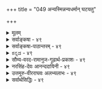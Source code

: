 +++
title = "049 अन्यस्मिन्नन्यधर्मान् घटयतु"

+++
<details><summary>मूलम्</summary>

अन्यस्मिन्नन्यधर्मान् घटयतु वियदाद्यत्र नातिप्रसक्तिः सिध्यत्कार्योपयुक्तोपनयननियमोपेततच्छक्तिकॢप्तेः ।  
एवं ह्येवाधिकायामपि दिशि भवतोऽतिप्रसङ्गो निषेध्यो धर्मी धर्मश्च कल्प्यौ तव तदितरता स्यात्तु काले स्वमानात् ॥ ४९ ॥
</details>

<details><summary>सर्वाङ्कषा - ४९</summary>

ननु दिशः एकत्वेन प्राच्यादिभेदः औपाधिक एव वक्तव्यः । उपाधयश्च सूर्योदयादयः स्वसंबन्धात् दिशि प्राच्यादिभेदमुपजनयन्तः घटदावपि वस्तुनि 'प्राच्यां घटः ' ' प्रतीच्यां वाराणसी' इत्यादिव्यवहारहेतवो भवन्ति । यदि दिक्स्थाने आकाश एव तादृशव्यवहारहेतुः स्यात्, तर्हि कालेश्वरादिना विनिगमनाविरहः । सर्वेषामेषां पदानां पर्यायता च स्यात् । तथा च व्यवहारव्यवस्था च न स्यात्, इत्येतत्समाधत्ते - अन्यस्मिन्नित्यादिना । दिशः अङ्गीकारेऽपि तस्या अतीन्द्रियत्वाङ्गीकारात्, सूर्योदयस्थानत्वेन लोके आकाशस्यैव प्रदर्शनात्, **अन्यस्मिन्** = घटादौ **अन्यधर्मान्** = सूर्योदयावच्छिन्नदेशधर्मान् **न्वयदादि** = प्रत्यक्षसिद्धं आकाशाद्येव **घटयतु** = आरोपयतु, तेन प्राच्यादिव्यवहारहेतुः आकाशादिरेव, अत्र अतिप्रसक्तिः **न** = नास्त्येव। उपाधीनामयं स्वभावः, स्वधर्मं स्वसंयुक्ते वस्तुनि आरोप्य व्यवहारजननमिति । यथा जपाकुसुमं स्वस्मिन् विद्यमानं लौहित्यं स्वसंयुक्ते स्फटिके आरोप्य 'लोहितः स्फटिकः' इति व्यवहारहेतुः । तद्वदेव आकाशरूपैकदेशावच्छेदेन सूर्योदयघटयोः संबन्धात् दिग्व्यवहारहेतुत्वम्, तदनुगुणशक्तिमत्त्वं चास्तु का हानिः ? शब्दसमवायिकारणतया क्लृप्तस्याकाशस्य, प्राच्यादिव्यवहारहेतुत्वं कथमिति न शक्यम्; सिद्धान्ते शब्दस्य पञ्चभूतधर्मत्वात् । शब्दस्याकाशमात्रधर्मत्वेऽपि आकाशस्य शब्दजननशक्तस्य, दिग्व्यवहारजननशक्तिरपि कथं स्यादित्यपि न शङ्कयम्, एकस्यैव दीपस्य प्रकाशकारित्वस्य अङ्गुल्यादिदाहकत्वस्य, वर्तिविकारकारित्वस्य, तैलक्षयकारित्वस्य एवमन्यान्यकार्यकारित्वस्य च युगपदेव दर्शनेऽपि न काचिदव्यवस्था दृश्यते । सामग्रीभेदः खलु प्रत्यक्षसिद्धः । तद्वदत्रापि उपाधिभेदात् कार्यविशेषानुकूलायाः शक्तेः, सिद्धे दृष्टे च वस्तुन्यङ्गीकारे का हानिः ? तदेतदाह - सिद्ध्यदित्यादि । सिद्ध्यत् यत् **कार्यम्** = लोकानुभवसिद्धं यत् कार्यम्, **तदुपयुक्ता** = तदनुकूला शक्तिरित्यन्वयः, मध्ये वर्तमानं शक्तिविशेषणम् । तदनुकूला, उपनयननियमोपेता च या तादृशी शक्तिः । **उपनयनम्** = स्वसन्निहिते आरोपणम् इति यावत् । स्वस्मिन् विद्यमानं स्वसन्निहित एव आरोपयति इति उपाधेः स्वभावः । तस्य यो नियमः पूर्वोक्तः, **तदुपेता** = तद्विशिष्टा या, सा **शक्तिः** = उपनयननियमोपेततच्छक्तिः; तस्याः **क्लृप्तिः** = कल्पनंम् कार्ये यादृशं दृष्टम्, तदनुगुणा शक्तिः कारणे कल्प्यते । सिद्धान्ते शक्तिः अतिरिक्तः पदार्थः । एवञ्च, दर्शनानुरोधेन विषयव्यवस्था, न तु एवं सति 

I 

अन्यदपि कार्यं कुतोऽनेन न भवति' इत्याक्षेपः कर्तुं शक्यः । अन्यस्य कार्यस्यादर्शनात् । क्लृप्तपदार्थस्य क्लृप्त अन्यकार्यानुगुणशक्तिमत्त्वकल्पनेनैवोपपत्तौ, 'धर्मिकल्पनातो वरं धर्मकल्पना' । अयमंशः वैशेषिकाणामपि 



50. 

[[98]]

एवं ह्येवाधिकायामपि दिशि भवतोऽतिप्रसङ्गो निषेध्यः, 

धर्मी धर्मश्च कल्प्यौ तव, तदितरता स्यात्तु काले स्वमानात् ॥49॥ 

[दिशोऽनतिरिक्तत्वे प्रमाणम् 

संख्यानं तत्त्वपङ्कौ क्वचिदपि न दिशः, कालवद्वा न भेदः 

कण्ठोक्तः, व्याक्रियादिव्यवहरणमपि ह्यन्यथैवोपपन्नम् । श्रोत्रादुक्तस्तु लोकप्रभृतिवदुदयस्तस्य तत्राप्ययो वा 

नैतावत् तत्त्वभेदं गमयति, न च तच्छ्रौत्रतामान्यपर्यात् ॥50॥ 



समानइत्याह - एवमित्यादि । हिः प्रसिद्धौ । **अधिकायाम्** = **अतिरिक्तायामङ्गीकृतायामपिभवतः** =भवत्संमतायां दिशि **अतिप्रसङ्गः** = इयमेव शक्तिः वर्तते, नान्या वर्तत इति कुतः ? इत्यापादनम्, निषेध्यः निराकरणीयः, यत् दृश्यते तदनुगुणं कारणं कल्प्यम्, नाधिकमिति क्रमेणैव निरस्तव्यः । 'भवतो निषेध्यः' इति वान्वयः । एतावता मतद्वयं समानमिति न भ्रमितव्यमित्याह - धर्मेत्यादि । भवन्मते कारणत्वरूपो धर्मः, तदाश्रयतयाऽतिरिक्ताधर्मी **च** = दिक् च इति द्वयं कल्पनीयम् । अस्माकं तु क्लृप्ते आकाशे दिग्व्यवहारहेतुत्वरूपधर्ममात्रकल्पनमिति लाघवमस्ति । तर्हि अनेनैव न्यायेनातिरिक्तः कालोऽपि मास्त्विति चेत्, तत्राह - तदितरतेत्यादि । काले **तु** = कालविषये तु **तदितरता** = आकाशाद्यतिरिक्तता **स्वमानात्** = कालस्यातिरिक्तत्वसाधकप्रमाणात् स्यात्। तत् अग्रे (श्लो.65) भविष्यति । कालः अतिरिक्तः, दिक् तु नातिरिक्तेत्यर्थः ॥ ४९ ॥
</details>


<details><summary>सर्वाङ्कषा-पाठान्तरम् - ४९</summary>

ननु दिशः एकत्वेन प्राच्यादिभेदः औपाधिक एव वक्तव्यः । उपाधयश्च सूर्योदयादयः स्वसंबन्धात्‌ दिशि प्राच्यादिभेदमुपजनयन्तः घटदावपि वस्तुनि 'प्राच्यां घटः' 'प्रतीच्यां वाराणसी' इत्यादिव्यवहारहेतवो भवन्ति । यदि दिक्स्थाने आकाश एव तादृशव्यवहारहेतुः स्यात्‌, तर्हि कालेश्वरादिना विनिगमनाविरह; । सर्वेषामेषां पदानां पर्यायता च स्यात्‌ । तथा च व्यवहारव्यवस्था च न स्यात्‌, इत्येतत्समाधत्ते - अन्यस्मिन्नित्यादिना । दिशः अङ्गीकारेऽपि तस्या अतीन्द्नियत्वाङ्गीकारात्‌, सूर्योदयस्थानत्वेन लोके आकाशस्यैव प्रदर्शनात्‌, अन्यस्मिन्‌ = घटादौ अन्यघर्मान्‌ = सूर्योदयावच्छिन्रदेशधर्मान् वियदादि = प्रत्यक्षसिद्धं आकशाद्येव घटयतु = आरोपयतु, तेन प्राच्यादिव्यवहारहेतुः आकाशादिरेव, अत्र अतिप्रसक्तः न = नास्त्येव । उपाधीनामयं स्वभावः, स्वधर्मं स्वसंयुक्ते वस्तुनि आरोप्य व्यवहारजननमिति । यथा जपाकुसुमं स्वस्मिन्‌ विद्यमानं लौहित्यं स्वसंयुक्ते स्फटिके आरोप्य 'लोहितः स्फटिकः' इति व्यवहारहेतुः । तद्वदेव आकाशरूपैकदेशावच्छेदेन सूर्योदयघटयोः संबन्धात्‌ दिग्व्यवहारहेतुत्वम्‌, तदनुगुणशक्तिमत्त्वं चास्तु का हानिः? शब्दसमवायिकारणतया क्लृप्तस्याकाशस्य, प्राच्यादिव्यवहारहेतुत्वं कथमिति न शक्यम्‌; सिद्धान्ते शब्दस्य पञ्चभूतधर्मत्वात्‌ । शब्दस्याकाशमात्रधर्मत्वेऽपि आकाशस्य शब्दजननशक्तस्य, दिग्व्यवहारजननशक्तिरपि कथं स्यादित्यपि न शङ्क्यम्‌, एकस्यैव दीपस्य प्रकाशकारित्वस्य अङ्गुल्यादिदाहकत्वस्य, वर्तिविकारकारित्वस्य, तैलक्षयकारित्वस्य एवमन्यान्यकार्यकारित्वस्य च युगपदेव दर्शनेऽपि न काचिदव्यवस्था दृश्यते । सामग्रीभेदः खलु प्रत्यक्षसिद्धः । तद्वदत्रापि उपाधिभेदात्‌ कार्यविशेषानुकूलायाः शक्तेः, सिद्धे दृष्टे च वस्तुन्यङ्गीकारे का हानिः? तदेतदाह - सिद्ध्यदित्यादि । सिद्ध्यत्‌ यत्‌ कार्यम्‌ = लोकानुभवसिद्धं यत्‌ कार्यम्‌, तदुपयुक्ता = तदनुकूला शक्तिरित्यन्वयः, मध्ये वर्तमानं शक्तिविशेषणम्‌ । तदनुकूला, उपनयननियमोपेता च या तादृशी शक्तिः । उपनयनम्‌ = स्वसन्निहिते आरोपणम्‌ इति यावत्‌ । स्वस्मिन्‌ विद्यमानं स्वसन्निहित एव आरोपयति इति उपाधेः स्वभावः । तस्य यो नियमः पूर्वोक्तः, तदुपेता = तद्विशिष्टा या, सा शक्तिः = उपनयननियमोपेततच्छक्तिः; तस्याः क्लृप्तिः = कल्पनं कार्ये यादृशं दृष्टम्‌, तदनुगुणा शक्तिः कारणे कल्प्यते । सिद्धान्ते शक्तिः अतिरिक्तः पदार्थः । एवञ्च, दर्शनानुरोधेन विषयव्यवस्था, न तु 'एवं सति अन्यदपि कार्यं कुतोऽनेन न भवति' इत्याक्षेपः कर्तुं शक्यः । अन्यस्य कार्यस्यादर्शनात्‌ | कॢप्तपदार्थस्य सप्त अन्यकार्यानुगुणशक्तिमत्त्वकल्पनेनैवोपपतत्तौ, 'धर्मिकल्पनातो वरं धर्मकल्पना' । अयमंशः वैशेषिकाणामपि समानइत्याह - एवमित्यादि । हि प्रसिद्धौ । अधिकायाम्‌ = अतिरिक्तायामङ्गीकृतायामपि भवतः = भवत्संमताया दिशि अतिप्रसङ्गः = इयमेव शक्तिः वर्तते, नान्या वर्तत इति कुतः? इत्यापादनम्‌, निषेध्यः निराकरणीयः, यत्‌ दृश्यते तदनुगुणं कारणं कल्प्यम्‌, नाधिकमिति क्रमेणैव निरस्तव्यः । 'भवतो निषेध्यः' इति वान्वयः । एतावता मतद्वयं समानमिति न भ्रमितव्यमित्याह - धर्मेत्यादि । भवन्मते कारणत्वरूपो धर्मः, तदाश्रयतयाऽतिरिक्ता धर्मी च = दिक्‌ च इति द्वयं कल्पनीयम्‌ । अस्माकं तु क्लृप्ते आकाशो दिग्व्यवहारहेतुत्वरूपधर्ममात्रकल्पनमिति लाघवमस्ति । तर्हि अनेनैव न्यायेनातिरिकितः कालोऽपि मास्त्विति चेत्‌, तत्राह - तदितरतेत्यादि । काले तु = कालविषये तु तदितरता = आकाशाद्यतिरिक्तता स्वमानात्‌ = कालस्यातिरिक्तत्वसाधकप्रमाणात्‌ स्यात्‌ । तत्‌ अग्रे (श्लो.६५) भविष्यति । कालः अतिरिक्तः, दिक्‌ तु नातिरिक्तेत्यर्थः ॥ ४९ ॥
</details>


<details><summary>ಕನ್ನಡ - ४९</summary>

\-

आकाशवे दूर हत्तिर व्यवहारद निर्वाहकवादाग वियदादि अन्यस्मिन् अन्यधर्मान् घटियतु - आकाशादिगळे घट पटादि बेरॆ बेरॆ वस्तुगळल्लि उपाधिगळल्लिरुव हॆच्चु कडिमॆगळन्नु हॊन्दिसलि, अत्र अतिप्रसक्तिः न - इदरल्लि अतिप्रसङ्ग दोष बरुवुदिल्ल .

आकाशादिगळिगॆ आ सामर्थ्य इरलु साध्यवॆ? ऎन्दरॆ, सिद्धत्कार्य पयुक्तपनयननियमोपेतत्पक्तिप्त 8

नडॆयुत्तिरुव व्यवहारगळिगॆ उपयुक्तवागुव तन्नल्लि इल्लद धर्मवन्नु मत्तॊन्दरल्लि आरोपिसुव व्यवस्थितवाद शक्तियन्नु आकाशादिगळिगेने कल्पिसबहुदु.

ऒन्दु वस्तु 'हत्तिर इदॆ' अथवा 'दूर इदॆ' ऎम्ब व्यवहार आया मनुष्यर दृष्टियिन्दले आगुत्तदॆ. आया मनुष्यरिगू वस्तुविगू मध्य दल्लिरुव प्रदेश हॆच्चादरॆ दूर, कडिमॆयादरॆ हत्तिर. हॆच्चु अथवा कडिमॆ ऎम्ब धर्म मध्यवर्ति प्रदेशदल्लिरुत्तदॆ . व्यवहारवन्तु दूर अथवा हत्तिर इरुव वस्तुगळल्लि बरुत्तदॆ . अन्यस्मिन् - तनगिन्तलू बेरॆ याद घट पटादिगळल्लि, अन्यधर्मान् - पुरुषनिगू आ द्रव्यगळिगू मध्यदल्लिरुव प्रदेशद धर्मवाद हॆच्चु कडिमॆगळन्नु आया द्रव्यगळल्लि आरोपिसि कॆम्पु दासवाळ हूविनिन्द गाजिनल्लि 'कॆम्पु ' व्यवहार बरुवन्तॆ

श्लोक 50] एवं

वाधिकायानपि दिशि भवतोतिप्रसङ्गो

निषेध्यः

65

धर्मि धर्मज्ञ कतव तदितरता स्वात्तु काले स्वानात् ॥ - 50 - ['दिक्' अतिरिक्त तत्त्व ऎम्बुदक्कॆ प्रमाण यावुदू इल्ल] सङ्ख्यानं तत्त्वपच कृचिदपि न दिशः कालवद्वान भेद

कणोकॊ व्याक्रियादिव्यवहरणमसि ह्यन्य वोपपं हत्तिर अथवा दूर ऎम्ब व्यवहार नडॆयुत्तदॆ. दासवाळ हूविगू गाजिगू प्रत्यक्ष संयोग सम्बुधविरुवुदरिन्द अल्लि दासवाळ हूवे साक्षात्तागि अ व्यवहारक्कॆ उपाधियागुत्तदॆ. इदरन्तॆ दूरदल्लिरुव वस्तु विगू नमगू मध्यदल्लिरुव प्रदेश सम्बन्धवन्नु अ वस्तुविनल्लि कल्पिसि व्यवहार आगबेकादरॆ नमगू, अ वस्तुविगू, मध्यप्रदेशक्कू सम्बन्धवन्नु कल्पिसुव ऒन्दु अखण्ड वस्तुविन आवश्यकतॆ इदॆ. अ वस्तुवे 'दिक्' ऎम्बुदु वैशेषिकर वाद.

आ दिक्'पदार्थद स्थानदल्लि आकाश अथवा परमात्म इद्दु आ व्यवहार नडॆयलु शक्यविरुवाग अतिरिक्त पदार्थद कल्पनॆ अनावश्यकवॆन्नुवुदु सिद्धान्तिगळ वाद.

एवं हैव भवतो ऽ पि अधिकायां दिशि अतिप्रसङ्गः निषेध्य हीगे अतिरिक्तवाद दिक् द्रव्यदल्लि अतिप्रसङ्गदोषवन्नु परिहरिस बेकु. आदरू, तव धर्मी धर्म क निनगॆ अन्तह शक्ति स्वरूपवाद धर्म, अदक्कॆ आश्रयवाद अतिरिक्त दिक्पदार्थ ऎरडन्नू कल्पि सबेकागुत्तदॆ. नमगन्तु सिद्धवाद आकाशदल्लि अन्तह शक्तियन्नु मात्र कल्पिसुवुदरिन्द धर्मियन्नु कल्पिसबेकाद गौरवविल्ल. कालेतु तदित रता समानात् स्यात्

कालद्रव्य विचारदल्लन्तु आकाशादिगळिगिन्त अदु अतिरिक्त ऎन्नुवुदु मुन्दिन श्लोकदल्लि हेळुव अदर प्रमाणदिन्द

अहुदु ॥ ४९ ॥
</details>


<details><summary>सौम्य-वरद-रामानुज-गूढार्थ-प्रकाशः - ४९</summary>

अन्यस्मिन्निति । परधर्ममिति । अवधिसम्बद्धमित्यर्थः । परत्र - दूरसन्नवस्तुषु इत्यर्थः । विश्वमपि - सर्वमपि वस्तुजातमित्यर्थः ॥ ४९ ॥
</details>


<details><summary>नरसिंह-देवः आनन्ददायिनी - ४९</summary>

आक्षेपसङ्गतिमाह - नन्विति । आकाङ्क्षा ह्यन्यबुद्ध्यपेक्षया परत्वापरत्वसिद्धये तत्तद्देशावयवसंयोगभूयस्त्वाल्पीयस्त्वे दूरनिकटस्थयोः पिण्डयोरासञ्जयतीत्यन्यधर्मोपरञ्जकमिति वाच्य (वक्तव्य) मित्यर्थः । तत इति - अविशेषादिति भावः । यथा कलमेति - अन्यथा अङ्कुरजननशक्तिकल्पनाऽविशेषात् सर्वत्राङ्कुरजनकतापि स्यादिति भावः । अत्र प्रतिबन्दिमभिप्रेत्येति - अतिरिक्तदिक्परिकल्पनापक्षेऽपि तस्यान्यधर्मोपनायकत्वेऽतिप्रसङ्गस्समान इति प्रतिबन्दि (न्दी) मित्यर्थः । प्रतिबन्द्याः परिहारमाशङ्कते - नन्विति । विपरीतफलम् - अफलमित्यर्थः । तदेवोपपादयति - नावश्यमिति । धर्मिग्राहकमानेन सधर्मकसिद्धिर्भवतु तदतिरिक्तमानेन वा धर्म (र्मि) कॢप्तिरस्तु तत्रान्वयव्यतिरेक - एव नियामकः; अन्यथा धर्मिग्राहकस्यैवासिद्ध्या धर्मिण एवासिद्धिप्रसङ्गात् । तथा च कॢप्तेष्वेव शक्तिकल्पनान्नातिरिक्तदिक्सिद्धिरित्यर्थः । अयस्कान्तादिवदिति - यथाऽयस्कान्तेऽयःकर्षणशक्तिरेव नान्याकर्षणशक्तिरित्यर्थः । ननु धर्मिकल्पनमुभयत्रापि सममिति शङ्कते - नन्विति । साधारणस्य कल्प्यत्वे विशेषणांशेऽपि विशिष्टकल्पनायाः प्राप्तत्वादित्यर्थः । सिद्धांशस्येति - विशिष्टकल्पना हि विशेषणमपि व्याप्नोति! नात्र विशिष्टकल्पना । विशेषणे धर्मिणि पाकादिना रूपन्यायेन विशेष्यभूतशक्तेः (शक्तिमात्रस्य) कल्पनमित्यर्थः । नन्वेवमिति -दिगादिवदित्यर्थः । 'तदितरता स्यात्तु काले समाना' इति मूलस्यायमर्थः - दिक्साम्याभावात्काले तदितरता - व्योमेतरतेत्यर्थः ॥ ४९ ॥
</details>



<details><summary>उत्तमूरु-वीरराघवः अलभ्यलाभः - ४९</summary>

दिगेवोपनायकतया कल्प्या । कॢप्तस्य वियदादेरुपनायकत्वकल्पने त्वतिप्रसंग इति काणादाशयं उपनायकद्रव्यमपेक्षितमिति मते स्थित्वैव खण्डयितुमुपरितनः श्लोकः । यदि मिथस्संयुक्तवस्तुगतसंयोगकूटमाकाशः तत्तद्वस्तुसंयुक्तस्वसंयुक्तत्वसंबन्धेन प्राक्प्रत्यगादिवस्तुनि उपनयेत्, तर्हि देशान्तरस्थं जपाकुसुमावपि तत्संयुक्तस्वसंयुक्तत्वसंबन्धेनान्यदेशीयस्फटिकमणावुपनयेत् । तथाच स मणिरपि लोहितो भवेत् । तथाचाक्रीतेन काश्मीरकुङ्कुमेनैव देशान्तरदेहा अपि रञ्जिताः स्युरित्यादिरतिप्रसक्तिरत्र न; कारणशक्तिर्हि कार्यानुसारेण कल्पनीया सर्वत्र । उपनायकद्रव्यमुखेनान्यदीयधर्मस्यान्यत्र कार्यकरत्वं यत्रयत्र दृष्टम्, तत्रतत्र तदुपनायकत्वशक्तिरेव तस्य वियदादेरिति । सिध्यतः - प्रसिद्धस्य कार्यस्य यत् उपयुक्तमुपनयनं तन्नियमार्थमेव शक्तिकल्पनेति । अधिकदिक्स्वीकारे तस्या एतत्स्वभावोऽनुभवबलात् कल्प्यः । धर्मिकल्पनं तत्स्वभावकल्पनमित्युभयापेक्षया, कॢप्ते वियदादौ तत्स्वभावमात्रकल्पनमेव युक्तम् । ननु नियतसंख्याकसूर्यपरिस्पन्दरूपोपाधिविशेषोपनयनशक्तिं वियदादौ स्वीकृत्य तत एव कालिपरत्वापरत्वाद्युपपादनस्यापि संभवे चेति । तस्याः दिशः श्रौत्रतां - श्रोत्रोपादानकतामेतादृक्वाक्यं न गमयति । अत्र हि प्रकरणे धूमं प्रति वह्नेरिव तस्य तस्य कारणत्वमात्रमुच्यते, नोपादानत्वम् । दिक्त्वेन कॢप्तानां वस्तूनां जीवश्रोत्राधीनशब्दग्रहणं प्रति उपकारकत्वशक्तिः भगवच्छ्रोत्रसंबन्धकृतेत्येतावदेवात्र विवक्षितम् । अत उदयोऽप्ययोवाऽत्रोक्तो नोपादानत्वाभिप्रायक इति ।  
तथा वायुरपीति । तथेत्यस्य अपह्नूयेतेत्यर्थः । स्पर्शशब्दधृतिकम्पलिंगैरिति । एभिश्चतुर्भिरतिरिक्तावायुसिद्विं वैशेषिका आहुः । 'स्पर्शश्च वायोः' (२-१-९) इति सूत्रे चकारेण शब्दधृतिकम्पसमुच्चयः । व्यजनादिचालनेऽनुभूयमानोऽनुष्णणाशीतस्पर्शः किञ्चिदाश्रितः स्पर्शत्वात्, स्पर्शान्तरयन्, रूपवद्द्रव्याभिघाताजन्यः शब्दः स्पर्शवद्वेगवद्द्रव्याभिघातजन्यः तदितरकारणानघीनशब्दत्वात् भेर्यादिशब्दवत् । तृणतूलविमानादीनां नभसि धृतिः स्पर्शवद्वेगवद्द्रव्यसंयोगजन्यातदितरकारणानघीनद्रव्यधृतित्वात् प्रवाहसंयोगजन्यपलालभारादिधृतिवत्, तथा कम्पः रूपवद्द्रव्यसंयोगानधीनः तृणादिगतः स्पर्शवद्वेगवद्द्रव्यसंयोगजन्यः संयोगेतरकारणानघीनकम्पत्वात् पूराऽऽहतकाशादिकम्पवत् इत्यस्मदीये वैशेषिकरसायने उक्तमनुसंधेयम् । तथाचैतैरतिरिक्तवायुसिद्धिरिति न वयं ब्रूम इति । किंत्वित्येतदनन्तरं कतिपयपदभ्रंशः पर्यालोच्यते । कालप्रतिबन्दिम् - तर्हि कालोऽप्येवमतिरिक्तो मा भूत्; स यदि स्यात्, दिगपि स्यादिति शंकामित्यर्थः । निस्तरति -  
लंघयति । निरस्यतीति पाठो वा । अस्तातिः प्रत्ययविशेषः परस्तादित्यादौ दिगाद्यर्थफः । शास्त्रेष्विति बहुवचनेन आदिपदग्राह्यसूचना । 'दिग्देशकालाकाशेष्वप्येवं प्रसंगः' (२-१-२२) इति न्यायदर्शनम् । त्वदिष्टेति । दिशोऽतिरिक्तत्वरूपेष्टेत्यर्थः । दिग्देशयोरेकत्वेऽपि दिक्त्वेन भानमन्यत् । देशत्वेन भानमन्यत् । श्रूयते । दिशः श्रोत्रादिति वाक्ये । एवं - सृष्टिवत् दिशश्श्रोत्रमिति लयपरं, वाक्यम् । तद्वत् - प्राणाद्यप्ययवत् । तदप्ययोऽपीति वा पाठः । प्रतिबन्दीति । यदि दिक् तत्त्वान्तरम्, अन्तरिक्षादिलोकोऽपि तत्त्वान्तरं स्यादित्यर्थः । स्वर्गादिकल्पनं - स्वर्गादिसृष्टिः । न हीन्द्रियाणीति अधिकयुक्तिकथनम् । चन्द्रादेरिवेत्यनेन मनस्तः चन्द्रोत्पत्तिर्मण्डलोत्पत्तिर्वा देवतोत्पत्तिर्वा, इन्द्रादेरन्तरिक्षादेश्चात्रोक्तेः । तद्वदत्रापीति ज्ञाप्यते ॥ ४९ ॥
</details>


<details><summary>सर्वार्थसिद्धिः - ४९</summary>

ननु यद्याकाशादयः परधर्म परत्र घटयेयुः, ततः पाण्ड्यदेशस्थितेन जपाकुसुमेन पाटलीपुत्रस्थितं स्फटिकमणिमुपरञ्जयेयुः ; विश्वमपि व्यामिश्रसर्वस्वभावं स्यादिति प्रसक्तिमुद्भाव्य परिहरति अन्यस्मिन्निति ॥ हेतुमाह - सिध्यदिति । यथा कलमबीजस्याङ्कुरजननशक्तिकल्पनेऽपि न कोद्रवाङ्कुरजनकत्वं दृश्यमानकार्यानुगुणकारणशक्तिकल्पनात्, तथा वियदादिष्वपि परत्वादिसिद्ध्युपयुक्तोपनायकतयैव तच्छक्तिकॢप्तेरित्यर्थः । अत्र प्रतिबन्दिमभिप्रेत्याह - एवं हीति । नन्वधिकाया दिशस्तावदर्थत[यैव]या धर्मिग्राहकेण सिद्धिः ; न तथा वियदादेः, तत्स्वरूपस्यान्यतस्सिद्धत्वादिति चोद्यं विपरीतफलमित्यभिप्रायेणाह - धर्मीति । नावश्यं धर्मिग्राहकेणैव सर्वत्र शक्तिसिद्धिः । गृहीतेष्वपि धर्मिषु तत्तत्कार्यदर्शनेन तन्नियतशक्तिकॢप्तेः । अत एव नातिप्रसङ्गः, अयस्कान्तादिवत्तन्नियमात् । यन्निबन्धनस्त्वतिप्रसङ्गः, स सिद्धे कल्प्येऽपि समः समाधिः । एवं स्थिते वरमुभयकल्पनादेककल्पनम् । ननु शक्तिरपि कल्प्यमाना न निराधारा कल्प्यते । तस्मात्साधारशक्तिकल्पने शक्तिविशिष्टाधारकल्पने वा समं गौरवम् । तन्न ; यद्यपि शक्तितद्वन्तौ मिथोऽवच्छिन्नौ, तथाऽपि सिद्धांशस्य कल्प्यत्वायोगादसिद्धांशनियतैव कॢप्तिरिति विशेषसिद्धिः स्यादिति भावः । नन्वेवं वियदादेरेव सूर्यपरिस्पन्दाद्युपनायकत्वसंभवात्तदन्यः कालो न सिध्येदित्यत्राह - तदितरतेति । न हि वयं परत्वादिलिङ्गैराकाशाद्यतिरिक्त कल्पयामः, किंत्वागमिकमभ्युपेमः । अतो न तस्यासिद्धिरिति भावः ॥ ४९ ॥
</details>

